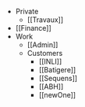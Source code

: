 
- Private
	- [[Travaux]]
- [[Finance]]
- Work
	- [[Admin]]
	- Customers
		- [[INLI]]
		- [[Batigere]]
		- [[Sequens]]
		- [[ABH]]
		- [[newOne]]
